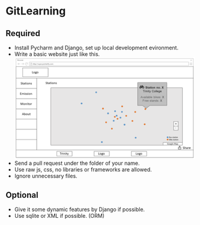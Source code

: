 # GitLearning

## Required

* Install Pycharm and Django, set up local development evironment.
* Write a basic website just like this.
![Sample](images/web_design_station.PNG)
* Send a pull request under the folder of your name.
* Use raw js, css, no libraries or frameworks are allowed.
* Ignore unnecessary files.

## Optional

* Give it some dynamic features by Django if possible.
* Use sqlite or XML if possible. (ORM)
